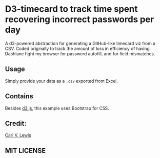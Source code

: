# D3-timecard to track time spent recovering incorrect passwords per day

A d3-powered abstraction for generating a GitHub-like timecard viz from a CSV. Coded originally to track the amount of loss in efficiency of having Dashlane fight my browser for password autofill, and for field mismatches.

## Usage

Simply provide your data as a `.csv` exported from Excel. 


## Contains

Besides [d3.js](http://d3js.org), this example uses Bootstrap for CSS.

## Credit: 
[Carl V. Lewis](http://twitter.com/carlvlewis)

## MIT LICENSE
